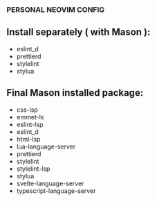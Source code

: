 ### PERSONAL NEOVIM CONFIG

## Install separately ( with Mason ):
- eslint_d
- prettierd
- stylelint
- stylua

## Final Mason installed package:
- css-lsp
- emmet-ls
- eslint-lsp
- eslint_d
- html-lsp
- lua-language-server
- prettierd
- stylelint
- stylelint-lsp
- stylua
- svelte-language-server
- typescript-language-server
